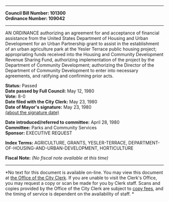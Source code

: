* * * * *  
  
**Council Bill Number: [](#h0)[](#h2)101300**   
**Ordinance Number: 109042**  
  
* * * * *  
  
AN ORDINANCE authorizing an agreement for and acceptance of financial assistance from the United States Department of Housing and Urban Development for an Urban Partnership grant to assist in the establishment of an urban agriculture park at the Yesler Terrace public housing project; appropriating funds received into the Housing and Community Development Revenue Sharing Fund, authorizing implementation of the project by the Department of Community Development; authorizing the Director of the Department of Community Development to enter into necessary agreements, and ratifying and confirming prior acts.  
  
**Status:** Passed   
**Date passed by Full Council:** May 12, 1980   
**Vote:** 8-0   
**Date filed with the City Clerk:** May 23, 1980   
**Date of Mayor's signature:** May 23, 1980   
[(about the signature date)](/~public/approvaldate.htm)   
  
  
**Date introduced/referred to committee:** April 28, 1980   
**Committee:** Parks and Community Services   
**Sponsor:** EXECUTIVE REQUEST   
  
**Index Terms:** AGRICULTURE, GRANTS, YESLER-TERRACE, DEPARTMENT-OF-HOUSING-AND-URBAN-DEVELOPMENT, HORTICULTURE  
  
**Fiscal Note:** *(No fiscal note available at this time)*  
  
* * * * *  
  
*No text for this document is available on-line. You may view this document at [the Office of the City Clerk](http://www.seattle.gov/leg/clerk/contactUs.htm). If you are unable to visit the Clerk's Office, you may request a copy or scan be made for you by Clerk staff. Scans and copies provided by the Office of the City Clerk are subject to [copy fees](http://clerk.seattle.gov/~public/clerkfees.htm), and the timing of service is dependent on the availability of staff. *  
  
  
